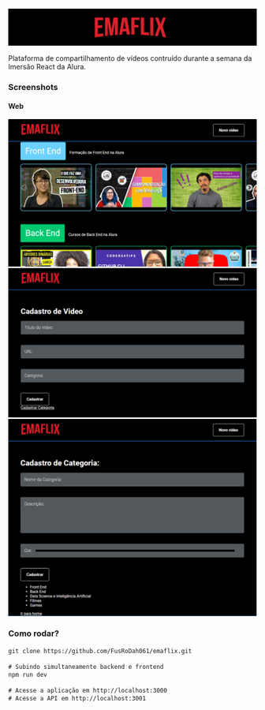 ![Emaflix](./.github/banner.png)

Plataforma de compartilhamento de vídeos contruído durante a semana da Imersão React da Alura.

### Screenshots

#### Web
<p align="center">
  <img alt="Web screenshot" src="./.github/home.png" width="700">
  <img alt="Web screenshot" src="./.github/cadastro-video.png" width="700">
  <img alt="Web screenshot" src="./.github/cadastro-categoria.png" width="700">
</p>

### Como rodar?

```shell
git clone https://github.com/FusRoDah061/emaflix.git

# Subindo simultaneamente backend e frontend
npm run dev

# Acesse a aplicação em http://localhost:3000
# Acesse a API em http://localhost:3001
```
